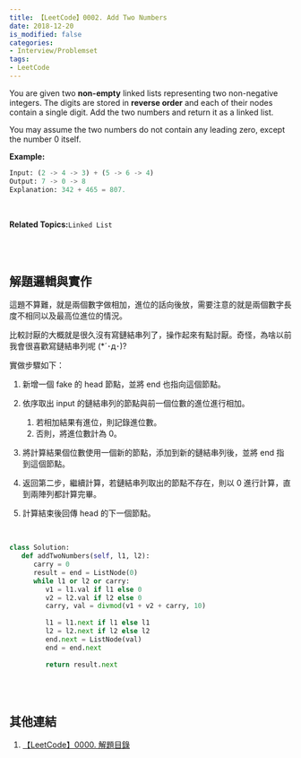 ```yaml
---
title: 【LeetCode】0002. Add Two Numbers
date: 2018-12-20
is_modified: false
categories:
- Interview/Problemset
tags:
- LeetCode
--- 
```


You are given two **non-empty** linked lists representing two non-negative integers. The digits are stored in **reverse order** and each of their nodes contain a single digit. Add the two numbers and return it as a linked list.

You may assume the two numbers do not contain any leading zero, except the number 0 itself.
<!--more-->

**Example:**
```python
Input: (2 -> 4 -> 3) + (5 -> 6 -> 4)
Output: 7 -> 0 -> 8
Explanation: 342 + 465 = 807.
```

<br>

**Related Topics:**`Linked List`

<br><br>

## 解題邏輯與實作
這題不算難，就是兩個數字做相加，進位的話向後放，需要注意的就是兩個數字長度不相同以及最高位進位的情況。

比較討厭的大概就是很久沒有寫鏈結串列了，操作起來有點討厭。奇怪，為啥以前我會很喜歡寫鏈結串列呢 (*´･д･)?
<br>

實做步驟如下：
1. 新增一個 fake 的 head 節點，並將 end 也指向這個節點。

2. 依序取出 input 的鏈結串列的節點與前一個位數的進位進行相加。
	1. 若相加結果有進位，則記錄進位數。
	2. 否則，將進位數計為 0。

3. 將計算結果個位數使用一個新的節點，添加到新的鏈結串列後，並將 end 指到這個節點。

4. 返回第二步，繼續計算，若鏈結串列取出的節點不存在，則以 0 進行計算，直到兩陣列都計算完畢。

5. 計算結束後回傳 head 的下一個節點。
<br>

```python
class Solution:
   def addTwoNumbers(self, l1, l2):
      carry = 0
      result = end = ListNode(0)            
      while l1 or l2 or carry:
         v1 = l1.val if l1 else 0
         v2 = l2.val if l2 else 0
         carry, val = divmod(v1 + v2 + carry, 10)
                                    
         l1 = l1.next if l1 else l1
         l2 = l2.next if l2 else l2
         end.next = ListNode(val)
         end = end.next
                  
         return result.next
```


<br><br>

## 其他連結
1. [【LeetCode】0000. 解題目錄](/LeetCode-0000-Contents/)